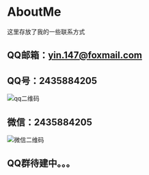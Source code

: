 # AboutMe
这里存放了我的一些联系方式
## QQ邮箱：yin.147@foxmail.com
## QQ号：2435884205
![qq二维码]()
## 微信：2435884205
![微信二维码]()
## QQ群待建中。。。
